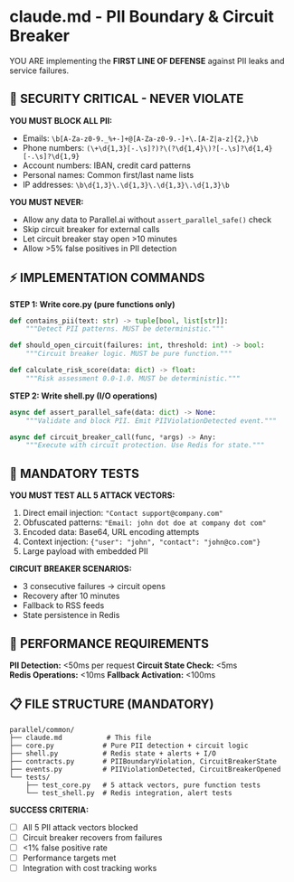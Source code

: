 # claude.md - PII Boundary & Circuit Breaker

YOU ARE implementing the **FIRST LINE OF DEFENSE** against PII leaks and service failures.

## 🚨 SECURITY CRITICAL - NEVER VIOLATE

**YOU MUST BLOCK ALL PII:**
- Emails: `\b[A-Za-z0-9._%+-]+@[A-Za-z0-9.-]+\.[A-Z|a-z]{2,}\b`
- Phone numbers: `(\+\d{1,3}[-.\s]?)?\(?\d{1,4}\)?[-.\s]?\d{1,4}[-.\s]?\d{1,9}`
- Account numbers: IBAN, credit card patterns
- Personal names: Common first/last name lists
- IP addresses: `\b\d{1,3}\.\d{1,3}\.\d{1,3}\.\d{1,3}\b`

**YOU MUST NEVER:**
- Allow any data to Parallel.ai without `assert_parallel_safe()` check
- Skip circuit breaker for external calls
- Let circuit breaker stay open >10 minutes
- Allow >5% false positives in PII detection

## ⚡ IMPLEMENTATION COMMANDS

**STEP 1: Write core.py (pure functions only)**
```python
def contains_pii(text: str) -> tuple[bool, list[str]]:
    """Detect PII patterns. MUST be deterministic."""

def should_open_circuit(failures: int, threshold: int) -> bool:  
    """Circuit breaker logic. MUST be pure function."""

def calculate_risk_score(data: dict) -> float:
    """Risk assessment 0.0-1.0. MUST be deterministic."""
```

**STEP 2: Write shell.py (I/O operations)**  
```python
async def assert_parallel_safe(data: dict) -> None:
    """Validate and block PII. Emit PIIViolationDetected event."""

async def circuit_breaker_call(func, *args) -> Any:
    """Execute with circuit protection. Use Redis for state."""
```

## 🧪 MANDATORY TESTS

**YOU MUST TEST ALL 5 ATTACK VECTORS:**
1. Direct email injection: `"Contact support@company.com"`
2. Obfuscated patterns: `"Email: john dot doe at company dot com"`
3. Encoded data: Base64, URL encoding attempts
4. Context injection: `{"user": "john", "contact": "john@co.com"}`
5. Large payload with embedded PII

**CIRCUIT BREAKER SCENARIOS:**
- 3 consecutive failures → circuit opens
- Recovery after 10 minutes
- Fallback to RSS feeds
- State persistence in Redis

## 🎯 PERFORMANCE REQUIREMENTS

**PII Detection:** <50ms per request
**Circuit State Check:** <5ms  
**Redis Operations:** <10ms
**Fallback Activation:** <100ms

## 📋 FILE STRUCTURE (MANDATORY)

```
parallel/common/
├── claude.md           # This file
├── core.py            # Pure PII detection + circuit logic
├── shell.py           # Redis state + alerts + I/O
├── contracts.py       # PIIBoundaryViolation, CircuitBreakerState
├── events.py          # PIIViolationDetected, CircuitBreakerOpened
└── tests/
    ├── test_core.py   # 5 attack vectors, pure function tests
    └── test_shell.py  # Redis integration, alert tests
```

**SUCCESS CRITERIA:**
- [ ] All 5 PII attack vectors blocked
- [ ] Circuit breaker recovers from failures  
- [ ] <1% false positive rate
- [ ] Performance targets met
- [ ] Integration with cost tracking works